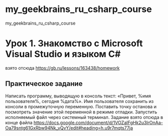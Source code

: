 # my_geekbrains_ru_csharp_course
 my_geekbrains_ru_csharp_course

# Урок 1. Знакомство с Microsoft Visual Studio и языком C#
взято отсюда https://gb.ru/lessons/163438/homework
## Практическое задание
Написать программу, выводящую в консоль текст: «Привет, %имя пользователя%, сегодня %дата%». Имя пользователя сохранить из консоли в промежуточную переменную. Поставить точку останова и посмотреть значение этой переменной в режиме отладки. Запустить исполняемый файл через системный терминал.
Задание взято отсюда в конце файла https://docs.google.com/document/d/1VOZaIFgHk2u3lrOnAa-Oa79sntg61GxRbw94Nk_vQvY/edit#heading=h.u9r7mqts77ja
